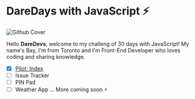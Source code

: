 # DareDays with JavaScript ⚡️
![Github Cover](https://user-images.githubusercontent.com/61853392/92278645-a73c4600-eec3-11ea-957e-145ebf1895c0.png)

Hello **DareDevs**, welcome to my challeng of 30 days with JavaScript! My name's Bay, I'm from Toronto and I'm Front-End Developer who loves coding and sharing knowledge. 

 - [x] [Pilot: Index](docs/pilot)
 - [ ] Issue Tracker
 - [ ] PIN Pad
 - [ ] Weather App
 ... More coming soon ⚡️

